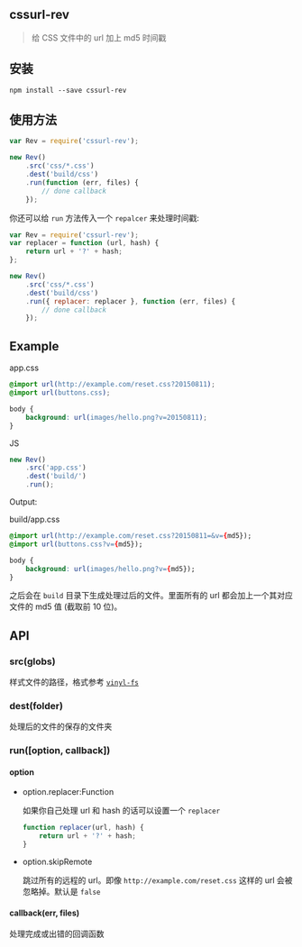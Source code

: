 ## cssurl-rev

> 给 CSS 文件中的 url 加上 md5 时间戳

## 安装

```shell
npm install --save cssurl-rev
```

## 使用方法

```javascript
var Rev = require('cssurl-rev');

new Rev()
    .src('css/*.css')
    .dest('build/css')
    .run(function (err, files) {
        // done callback
    });
```

你还可以给 `run` 方法传入一个 `repalcer` 来处理时间戳:

```javascript
var Rev = require('cssurl-rev');
var replacer = function (url, hash) {
    return url + '?' + hash;
};

new Rev()
    .src('css/*.css')
    .dest('build/css')
    .run({ replacer: replacer }, function (err, files) {
        // done callback
    });
```

## Example

app.css

```css
@import url(http://example.com/reset.css?20150811);
@import url(buttons.css);

body {
    background: url(images/hello.png?v=20150811);
}
```

JS

```javascript
new Rev()
    .src('app.css')
    .dest('build/')
    .run();
```

Output:

build/app.css

```css
@import url(http://example.com/reset.css?20150811=&v={md5});
@import url(buttons.css?v={md5});

body {
    background: url(images/hello.png?v={md5});
}
```


之后会在 `build` 目录下生成处理过后的文件。里面所有的 url 都会加上一个其对应文件的 md5 值 (截取前 10 位)。

## API

### src(globs)

样式文件的路径，格式参考 [`vinyl-fs`](https://github.com/wearefractal/vinyl-fs#srcglobs-opt)

### dest(folder)

处理后的文件的保存的文件夹

### run([option, callback])

#### option

* option.replacer:Function

    如果你自己处理 url 和 hash 的话可以设置一个 `replacer`

    ```js
    function replacer(url, hash) {
        return url + '?' + hash;
    }
    ```

* option.skipRemote

    跳过所有的远程的 url。即像 `http://example.com/reset.css` 这样的 url 会被忽略掉。默认是 `false`

#### callback(err, files)

处理完成或出错的回调函数


